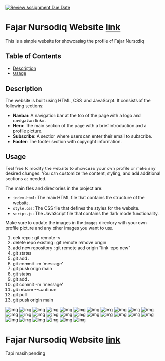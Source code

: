 [![Review Assignment Due Date](https://classroom.github.com/assets/deadline-readme-button-24ddc0f5d75046c5622901739e7c5dd533143b0c8e959d652212380cedb1ea36.svg)](https://classroom.github.com/a/l9v8sNrv)

# Fajar Nursodiq Website <a href="https://fajarnursodiqq.netlify.app/">link</a>

This is a simple website for showcasing the profile of Fajar Nursodiq

## Table of Contents

- [Description](#description)
- [Usage](#usage)

## Description

The website is built using HTML, CSS, and JavaScript. It consists of the following sections:

- **Navbar**: A navigation bar at the top of the page with a logo and navigation links.
- **Hero**: The main section of the page with a brief introduction and a profile picture.
- **Subscribe**: A section where users can enter their email to subscribe.
- **Footer**: The footer section with copyright information.

## Usage

Feel free to modify the website to showcase your own profile or make any desired changes. You can customize the content, styling, and add additional sections as needed.

The main files and directories in the project are:

- `index.html`: The main HTML file that contains the structure of the website.
- `style.css`: The CSS file that defines the styles for the website.
- `script.js`: The JavaScript file that contains the dark mode functionality.

Make sure to update the images in the `images` directory with your own profile picture and any other images you want to use.

1. cek repo : git remote -v
2. delete repo existing : git remote remove origin
3. add new repository : git remote add origin "link repo new"
4. git status
5. git add .
6. git commit -m 'message'
7. git push orign main
8. git status
9. git add .
10. git commit -m 'message'
11. git rebase --continue
12. git pull
13. git push origin main

![img](https://github.com/RevoU-FSSE-2/week-4-fajarnursodiqq/blob/main/imeges/1.png)
![img](https://github.com/RevoU-FSSE-2/week-4-fajarnursodiqq/blob/main/imeges/2.png)
![img](https://github.com/RevoU-FSSE-2/week-4-fajarnursodiqq/blob/main/imeges/3.png)
![img](https://github.com/RevoU-FSSE-2/week-4-fajarnursodiqq/blob/main/imeges/4.png)
![img](https://github.com/RevoU-FSSE-2/week-4-fajarnursodiqq/blob/main/imeges/5.png)
![img](https://github.com/RevoU-FSSE-2/week-4-fajarnursodiqq/blob/main/imeges/6.png)
![img](https://github.com/RevoU-FSSE-2/week-4-fajarnursodiqq/blob/main/imeges/7.png)
![img](https://github.com/RevoU-FSSE-2/week-4-fajarnursodiqq/blob/main/imeges/8.png)
![img](https://github.com/RevoU-FSSE-2/week-4-fajarnursodiqq/blob/main/imeges/9.png)
![img](https://github.com/RevoU-FSSE-2/week-4-fajarnursodiqq/blob/main/imeges/10.png)
![img](https://github.com/RevoU-FSSE-2/week-4-fajarnursodiqq/blob/main/imeges/11.png)
![img](https://github.com/RevoU-FSSE-2/week-4-fajarnursodiqq/blob/main/imeges/12.png)
![img](https://github.com/RevoU-FSSE-2/week-4-fajarnursodiqq/blob/main/imeges/13.png)
![img](https://github.com/RevoU-FSSE-2/week-4-fajarnursodiqq/blob/main/imeges/14.png)
![img](https://github.com/RevoU-FSSE-2/week-4-fajarnursodiqq/blob/main/imeges/15.png)
![img](https://github.com/RevoU-FSSE-2/week-4-fajarnursodiqq/blob/main/imeges/16.png)
![img](https://github.com/RevoU-FSSE-2/week-4-fajarnursodiqq/blob/main/imeges/17.png)
![img](https://github.com/RevoU-FSSE-2/week-4-fajarnursodiqq/blob/main/imeges/18.png)
![img](https://github.com/RevoU-FSSE-2/week-4-fajarnursodiqq/blob/main/imeges/19.png)
![img](https://github.com/RevoU-FSSE-2/week-4-fajarnursodiqq/blob/main/imeges/20.png)
![img](https://github.com/RevoU-FSSE-2/week-4-fajarnursodiqq/blob/main/imeges/21.png)
![img](https://github.com/RevoU-FSSE-2/week-4-fajarnursodiqq/blob/main/imeges/22.png)
![img](https://github.com/RevoU-FSSE-2/week-4-fajarnursodiqq/blob/main/imeges/23.png)
![img](https://github.com/RevoU-FSSE-2/week-4-fajarnursodiqq/blob/main/imeges/24.png)
![img](https://github.com/RevoU-FSSE-2/week-4-fajarnursodiqq/blob/main/imeges/25.png)
![img](https://github.com/RevoU-FSSE-2/week-4-fajarnursodiqq/blob/main/imeges/26.png)
![img](https://github.com/RevoU-FSSE-2/week-4-fajarnursodiqq/blob/main/imeges/27.png)
![img](https://github.com/RevoU-FSSE-2/week-4-fajarnursodiqq/blob/main/imeges/28.png)

# Fajar Nursodiq Website <a href="fajarlab.site">link</a>

Tapi masih pending
